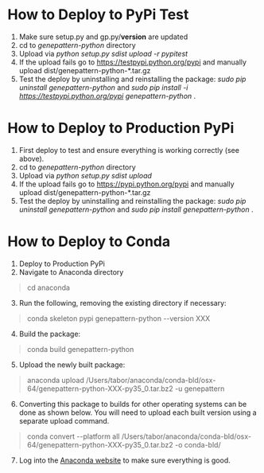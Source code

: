 # How to Deploy to PyPi Test

1. Make sure setup.py and gp.py/__version__ are updated
2. cd to *genepattern-python* directory
3. Upload via *python setup.py sdist upload -r pypitest*
4. If the upload fails go to https://testpypi.python.org/pypi and manually upload dist/genepattern-python-*.tar.gz
5. Test the deploy by uninstalling and reinstalling the package: *sudo pip uninstall genepattern-python* and *sudo pip install -i https://testpypi.python.org/pypi genepattern-python* .

# How to Deploy to Production PyPi

1. First deploy to test and ensure everything is working correctly (see above).
2. cd to *genepattern-python* directory
3. Upload via *python setup.py sdist upload*
4. If the upload fails go to https://pypi.python.org/pypi and manually upload dist/genepattern-python-*.tar.gz
5. Test the deploy by uninstalling and reinstalling the package: *sudo pip uninstall genepattern-python* and *sudo pip install genepattern-python* .

# How to Deploy to Conda

1. Deploy to Production PyPi
2. Navigate to Anaconda directory
> cd anaconda
3. Run the following, removing the existing directory if necessary:
> conda skeleton pypi genepattern-python --version XXX
4. Build the package:
> conda build genepattern-python
5. Upload the newly built package:
> anaconda upload /Users/tabor/anaconda/conda-bld/osx-64/genepattern-python-XXX-py35_0.tar.bz2 -u genepattern
6. Converting this package to builds for other operating systems can be done as shown below. You will need to upload each
built version using a separate upload command.
> conda convert --platform all /Users/tabor/anaconda/conda-bld/osx-64/genepattern-python-XXX-py35_0.tar.bz2 -o conda-bld/
7. Log into the [Anaconda website](https://anaconda.org/) to make sure everything is good.